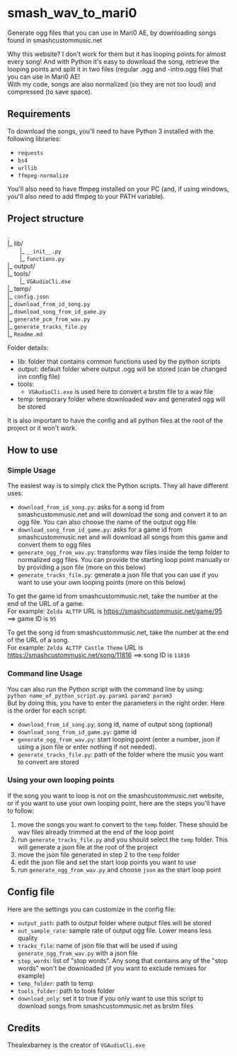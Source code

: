 # smash_wav_to_mari0

Generate ogg files that you can use in Mari0 AE, by downloading songs found in smashcustommusic.net  
  
Why this website? I don't work for them but it has looping points for almost every song! And with Python it's easy to download the song, retrieve the looping points and split it in two files (regular .ogg and -intro.ogg file) that you can use in Mari0 AE!  
With my code, songs are also normalized (so they are not too loud) and compressed (to save space).


## Requirements
To download the songs, you'll need to have Python 3 installed with the following libraries:
* `requests`
* `bs4`
* `urllib`
* `ffmpeg-normalize`

You'll also need to have ffmpeg installed on your PC (and, if using windows, you'll also need to add ffmpeg to your PATH variable). 


## Project structure
.  
|_ lib/  
  |_ `__init__.py`  
  |_ `functions.py`   
|_ output/  
|_ tools/  
  |_ `VGAudioCli.exe`  
|_ temp/  
|_ `config.json`  
|_ `download_from_id_song.py`  
|_ `download_song_from_id_game.py`  
|_ `generate_pcm_from_wav.py`  
|_ `generate_tracks_file.py`  
|_ `Readme.md`  

Folder details:
* lib: folder that contains common functions used by the python scripts
* output: default folder where output .ogg will be stored (can be changed inn config file)
* tools:
  * `VGAudioCli.exe` is used here to convert a brstm file to a wav file
* temp: temporary folder where downloaded wav and generated ogg will be stored

It is also important to have the config and all python files at the root of the project or it won't work.


## How to use

### Simple Usage
The easiest way is to simply click the Python scripts. They all have different uses:
* `download_from_id_song.py`: asks for a song id from smashcustommusic.net and will download the song and convert it to an ogg file. You can also choose the name of the output ogg file
* `download_song_from_id_game.py`: asks for a game id from smashcustommusic.net and will download all songs from this game and convert them to ogg files
* `generate_ogg_from_wav.py`: transforms wav files inside the temp folder to normalized ogg files. You can provide the starting loop point manually or by providing a json file (more on this below)
* `generate_tracks_file.py`: generate a json file that you can use if you want to use your own looping points (more on this below)

To get the game id from smashcustommusic.net, take the number at the end of the URL of a game.  
For example: `Zelda ALTTP` URL is https://smashcustommusic.net/game/95 ==> game ID is `95`

To get the song id from smashcustommusic.net, take the number at the end of the URL of a song.  
For example: `Zelda ALTTP Castle Theme` URL is https://smashcustommusic.net/song/11816 ==> song ID is `11816`

### Command line Usage
You can also run the Python script with the command line by using:  
`python name_of_python_script.py param1 param2 param3`  
But by doing this, you have to enter the parameters in the right order. Here is the order for each script:
* `download_from_id_song.py`: song id, name of output song (optional)
* `download_song_from_id_game.py`: game id
* `generate_ogg_from_wav.py`: start looping point (enter a number, json if using a json file or enter nothing if not needed).
* `generate_tracks_file.py`: path of the folder where the music you want to convert are stored

### Using your own looping points
If the song you want to loop is not on the smashcustommusic.net website, or if you want to use your own looping point, here are the steps you'll have to follow:  
1. move the songs you want to convert to the `temp` folder. These should be wav files already trimmed at the end of the loop point
2. run `generate_tracks_file.py` and you should select the `temp` folder. This will generate a json file at the root of the project
3. move the json file generated in step 2 to the `temp` folder
4. edit the json file and set the start loop points you want to use
5. run `generate_ogg_from_wav.py` and choose `json` as the start loop point


## Config file
Here are the settings you can customize in the config file:
* `output_path`: path to output folder where output files will be stored
* `out_sample_rate`: sample rate of output ogg file. Lower means less quality
* `tracks_file`: name of json file that will be used if using `generate_ogg_from_wav.py` with a json file
* `stop_words`: list of "stop words". Any song that contains any of the "stop words" won't be downloaded (if you want to exclude remixes for example)
* `temp_folder`: path to temp
* `tools_folder`: path to tools folder
* `download_only`: set it to true if you only want to use this script to download songs from smashcustommusic.net as brstm files


## Credits 
Thealexbarney is the creator of `VGAudioCli.exe`